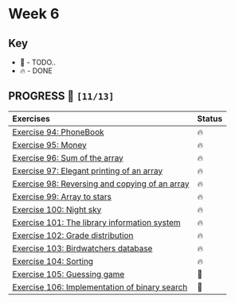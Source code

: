 # Week 6

## Key

*   🚧 - TODO..
*   🔥 - DONE

## PROGRESS 🚀 `[11/13]`

| Exercises  | Status    |
| :------------- | :------------- |
| [Exercise 94: PhoneBook](./Exercise94/PhoneBook.java)  | 🔥 |
| [Exercise 95: Money](./Exercise95/Money.java) | 🔥 |
| [Exercise 96: Sum of the array](./Exercise96/Main.java) | 🔥 |
| [Exercise 97: Elegant printing of an array](./Exercise97/Main.java) | 🔥 |
| [Exercise 98: Reversing and copying of an array](./Exercise98/Main.java) | 🔥 |
| [Exercise 99: Array to stars](./Exercise99/Main.java) | 🔥 |
| [Exercise 100: Night sky](./Exercise100/NightSky.java) | 🔥 |
| [Exercise 101: The library information system](./Exercise101/Library.java) | 🔥 |
| [Exercise 102: Grade distribution](./Exercise102/GradeDistribution.java) | 🔥 |
| [Exercise 103: Birdwatchers database](./Exercise103/BirdWatch.java) | 🔥 |
| [Exercise 104: Sorting](./Exercise104/Main.java) | 🔥 |
| [Exercise 105: Guessing game](./Exercise105/) | 🚧 |
| [Exercise 106: Implementation of binary search](./Exercise106/) | 🚧 |
